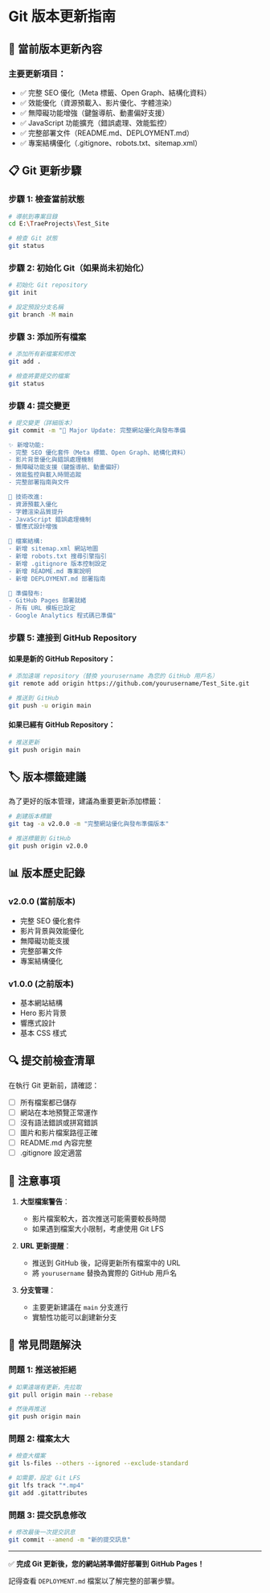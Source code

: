 # Git 版本更新指南

## 🔄 當前版本更新內容

### 主要更新項目：
- ✅ 完整 SEO 優化（Meta 標籤、Open Graph、結構化資料）
- ✅ 效能優化（資源預載入、影片優化、字體渲染）
- ✅ 無障礙功能增強（鍵盤導航、動畫偏好支援）
- ✅ JavaScript 功能擴充（錯誤處理、效能監控）
- ✅ 完整部署文件（README.md、DEPLOYMENT.md）
- ✅ 專案結構優化（.gitignore、robots.txt、sitemap.xml）

## 📋 Git 更新步驟

### 步驟 1: 檢查當前狀態
```bash
# 導航到專案目錄
cd E:\TraeProjects\Test_Site

# 檢查 Git 狀態
git status
```

### 步驟 2: 初始化 Git（如果尚未初始化）
```bash
# 初始化 Git repository
git init

# 設定預設分支名稱
git branch -M main
```

### 步驟 3: 添加所有檔案
```bash
# 添加所有新檔案和修改
git add .

# 檢查將要提交的檔案
git status
```

### 步驟 4: 提交變更
```bash
# 提交變更（詳細版本）
git commit -m "🚀 Major Update: 完整網站優化與發布準備

✨ 新增功能:
- 完整 SEO 優化套件（Meta 標籤、Open Graph、結構化資料）
- 影片背景優化與錯誤處理機制
- 無障礙功能支援（鍵盤導航、動畫偏好）
- 效能監控與載入時間追蹤
- 完整部署指南與文件

🔧 技術改進:
- 資源預載入優化
- 字體渲染品質提升
- JavaScript 錯誤處理機制
- 響應式設計增強

📁 檔案結構:
- 新增 sitemap.xml 網站地圖
- 新增 robots.txt 搜尋引擎指引
- 新增 .gitignore 版本控制設定
- 新增 README.md 專案說明
- 新增 DEPLOYMENT.md 部署指南

🎯 準備發布:
- GitHub Pages 部署就緒
- 所有 URL 模板已設定
- Google Analytics 程式碼已準備"
```

### 步驟 5: 連接到 GitHub Repository

#### 如果是新的 GitHub Repository：
```bash
# 添加遠端 repository（替換 yourusername 為您的 GitHub 用戶名）
git remote add origin https://github.com/yourusername/Test_Site.git

# 推送到 GitHub
git push -u origin main
```

#### 如果已經有 GitHub Repository：
```bash
# 推送更新
git push origin main
```

## 🏷️ 版本標籤建議

為了更好的版本管理，建議為重要更新添加標籤：

```bash
# 創建版本標籤
git tag -a v2.0.0 -m "完整網站優化與發布準備版本"

# 推送標籤到 GitHub
git push origin v2.0.0
```

## 📊 版本歷史記錄

### v2.0.0 (當前版本)
- 完整 SEO 優化套件
- 影片背景與效能優化
- 無障礙功能支援
- 完整部署文件
- 專案結構優化

### v1.0.0 (之前版本)
- 基本網站結構
- Hero 影片背景
- 響應式設計
- 基本 CSS 樣式

## 🔍 提交前檢查清單

在執行 Git 更新前，請確認：

- [ ] 所有檔案都已儲存
- [ ] 網站在本地預覽正常運作
- [ ] 沒有語法錯誤或拼寫錯誤
- [ ] 圖片和影片檔案路徑正確
- [ ] README.md 內容完整
- [ ] .gitignore 設定適當

## 🚨 注意事項

1. **大型檔案警告**：
   - 影片檔案較大，首次推送可能需要較長時間
   - 如果遇到檔案大小限制，考慮使用 Git LFS

2. **URL 更新提醒**：
   - 推送到 GitHub 後，記得更新所有檔案中的 URL
   - 將 `yourusername` 替換為實際的 GitHub 用戶名

3. **分支管理**：
   - 主要更新建議在 `main` 分支進行
   - 實驗性功能可以創建新分支

## 🔧 常見問題解決

### 問題 1: 推送被拒絕
```bash
# 如果遠端有更新，先拉取
git pull origin main --rebase

# 然後再推送
git push origin main
```

### 問題 2: 檔案太大
```bash
# 檢查大檔案
git ls-files --others --ignored --exclude-standard

# 如需要，設定 Git LFS
git lfs track "*.mp4"
git add .gitattributes
```

### 問題 3: 提交訊息修改
```bash
# 修改最後一次提交訊息
git commit --amend -m "新的提交訊息"
```

---

✅ **完成 Git 更新後，您的網站將準備好部署到 GitHub Pages！**

記得查看 `DEPLOYMENT.md` 檔案以了解完整的部署步驟。